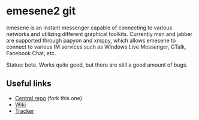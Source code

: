 # emesene2 git

emesene is an instant messenger capable of connecting to various networks
and utilizing different graphical toolkits.
Currently msn and jabber are supported through papyon and xmppy,
which allows emesene to connect to various IM services such as
Windows Live Messenger, GTalk, Facebook Chat, etc.

Status: beta. Works quite good, but there are still a good amount of bugs.

## Useful links

* [Central repo](http://github.com/emesene/emesene) (fork this one)
* [Wiki](http://wiki.github.com/emesene/emesene)
* [Tracker](http://github.com/emesene/emesene/issues)

